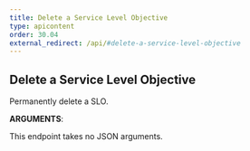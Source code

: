 ```yaml
---
title: Delete a Service Level Objective
type: apicontent
order: 30.04
external_redirect: /api/#delete-a-service-level-objective
---
```


## Delete a Service Level Objective

Permanently delete a SLO.

**ARGUMENTS**:

This endpoint takes no JSON arguments.
